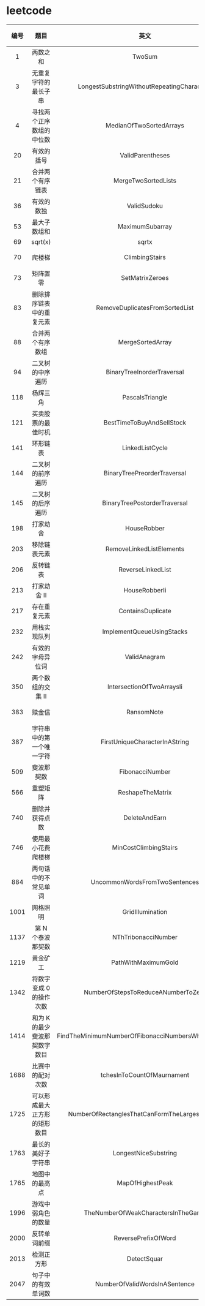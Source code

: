 # leetcode


| 编号 |           题目           |                    英文                    |        总结         | 难度  |次数|
| :----: | :------------------------: | :------------------------------------------: |:-----------------:|:---:|:-----------------:|
|  1  |         两数之和         |                   TwoSum                   |        map        |
|  3  |   无重复字符的最长子串   | LongestSubstringWithoutRepeatingCharacters |                   |
|  4  | 寻找两个正序数组的中位数 |          MedianOfTwoSortedArrays          |                   |
|20|有效的括号|ValidParentheses|栈配对符号| 简单  |
|21|合并两个有序链表|MergeTwoSortedLists|递归| 不会  |
|36|有效的数独|ValidSudoku|        数组         | 简单  |
|  53  |       最大子数组和       |              MaximumSubarray              |       动态规划        |
|  69  |         sqrt(x)         |                   sqrtx                   |                   |
|  70  |          爬楼梯          |               ClimbingStairs               |     可以简化成斐波拉契     |
|73|矩阵置零|SetMatrixZeroes|        数组         | 简单  |
|83|删除排序链表中的重复元素|RemoveDuplicatesFromSortedList|单链表遍历| 简单  |
|  88  |     合并两个有序数组     |              MergeSortedArray              |                   |
|94|二叉树的中序遍历|BinaryTreeInorderTraversal|中序遍历二叉树|背|
|118|杨辉三角|PascalsTriangle|        数组         | 简单  |
|121|买卖股票的最佳时机|BestTimeToBuyAndSellStock| 只交易一次,找出极小值,再找极大值 |
|141|环形链表|LinkedListCycle|    判断循环链表,快慢指针    | 简单  |
|144|二叉树的前序遍历|BinaryTreePreorderTraversal|前序遍历二叉树|背|
|145|二叉树的后序遍历|BinaryTreePostorderTraversal|后序遍历二叉树|背|
|198|打家劫舍|HouseRobber|       动态规划        | 简单  |
|203|移除链表元素|RemoveLinkedListElements|单链表递归| 不会  |
|206|反转链表|ReverseLinkedList|单链表反转| 简单  |
|213|打家劫舍 II|HouseRobberIi|         难         |
| 217 |       存在重复元素       |             ContainsDuplicate             |       数据结构        |
|232|用栈实现队列|ImplementQueueUsingStacks|用两个栈实现队列| 简单  |
|242|有效的字母异位词|ValidAnagram|    字符串,HashMap    | 简单  |
|350|两个数组的交集 II|IntersectionOfTwoArraysIi|
|383|赎金信|RansomNote|      字符串,字典       | 简单  |
|387|字符串中的第一个唯一字符|FirstUniqueCharacterInAString|      字符串,字典       | 简单  |
| 509 |        斐波那契数        |              FibonacciNumber              |       动态规划        |
|566|重塑矩阵|ReshapeTheMatrix|       数据结构        | 简单  |
|740|删除并获得点数|DeleteAndEarn|       动态规划        |  难  |
| 746 |    使用最小花费爬楼梯    |           MinCostClimbingStairs           |       动态规划        |
|884|两句话中的不常见单词|UncommonWordsFromTwoSentences|        哈希表        | 简单  |
|1001|网格照明|GridIllumination|哈希表,线映射|简单|
| 1137 |    第 N 个泰波那契数    |            NThTribonacciNumber            |       动态规划        |
|1219|黄金矿工|PathWithMaximumGold|回溯,dfs|  难  |
|1342|将数字变成 0 的操作次数|NumberOfStepsToReduceANumberToZero|        模拟         | 简单  |
|1414|和为 K 的最少斐波那契数字数目|FindTheMinimumNumberOfFibonacciNumbersWhoseSumIsK|求斐波拉契| 简单  |
| 1688 |     比赛中的配对次数     |         tchesInToCountOfMaurnament         |      简单的数学计算      |
|1725|可以形成最大正方形的矩形数目|NumberOfRectanglesThatCanFormTheLargestSquare|模拟| 简单  |
|1763|最长的美好子字符串|LongestNiceSubstring|        位运算        |  难  |
|1765|地图中的最高点|MapOfHighestPeak|   BFS,DFS,动态规划    |
| 1996 |    游戏中弱角色的数量    |     TheNumberOfWeakCharactersInTheGame     |        桶排         |
|2000|反转单词前缀|ReversePrefixOfWord|        字符串        | 简单  |
| 2013 |        检测正方形        |                DetectSquar                |      map的应用       |
| 2047 |    句子中的有效单词数    |       NumberOfValidWordsInASentence       |                   |

